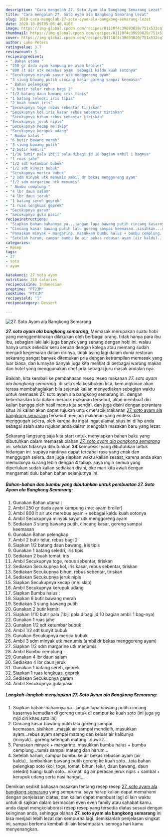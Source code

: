 ```yaml
---
description: "Cara mengolah 27. Soto Ayam ala Bangkong Semarang Lezat"
title: "Cara mengolah 27. Soto Ayam ala Bangkong Semarang Lezat"
slug: 1610-cara-mengolah-27-soto-ayam-ala-bangkong-semarang-lezat
date: 2020-10-09T05:06:40.410Z
image: https://img-global.cpcdn.com/recipes/81110f4c39693820/751x532cq70/27-soto-ayam-ala-bangkong-semarang-foto-resep-utama.jpg
thumbnail: https://img-global.cpcdn.com/recipes/81110f4c39693820/751x532cq70/27-soto-ayam-ala-bangkong-semarang-foto-resep-utama.jpg
cover: https://img-global.cpcdn.com/recipes/81110f4c39693820/751x532cq70/27-soto-ayam-ala-bangkong-semarang-foto-resep-utama.jpg
author: Luke Peters
ratingvalue: 3.7
reviewcount: 5
recipeingredient:
- " Bahan utama "
- "250 gr dada ayam kampung me ayam broiler"
- "800 lt air utk merebus ayam  sebagai kaldu kuah sotonya"
- "Secukupnya minyak sayur utk menggoreng ayam"
- "3 siung bawang putih cincang kasar goreng sampai keemasan"
- " Bahan pelengkap"
- "2 butir telur rebus bagi 2"
- "1/2 batang daun bawang iris tipis"
- "1 batang seledri iris tipis"
- "2 buah tomat iris"
- "Secukupnya toge rebus sebentar tiriskan"
- "Secukupnya kol iris kasar rebus sebentar tiriskan"
- "Secukupnya bihun rebus sebentar tiriskan"
- "Secukupnya jeruk nipis"
- "Secukupnya kecap me skip"
- "Secukupnya kerupuk udang"
- " Bumbu halus "
- "6 butir bawang merah"
- "3 siung bawang putih"
- "2 butir kemiri"
- "1/10 butir pala 1biji pala dibagi jd 10 bagian ambil 1 bagnya"
- "1 ruas jahe"
- "1/2 sdt ketumbar bubuk"
- "1/2 sdt kunyit bubuk"
- "Secukupnya merica bubuk"
- "3 sdm minyak utk menumis ambil dr bekas menggoreng ayam"
- "1/2 sdm margarine utk menumis"
- " Bumbu cemplung "
- "4 lbr daun salam"
- "4 lbr daun jeruk"
- "1 batang sereh geprek"
- "1 ruas lengkuas geprek"
- "Secukupnya garam"
- "Secukupnya gula pasir"
recipeinstructions:
- "Siapkan bahan-bahannya ya...jangan lupa bawang putih cincang kasarnya kemudian di goreng untuk di campur ke kuah soto (ini juga yg mjd ciri khas soto ini)"
- "Cincang kasar bawang putih lalu goreng sampai keemasan..sisihkan...masak air sampai mendidih, masukkan ayam...rebus ayam sampai matang dan keluar air kaldunya (minyak)...goreng setengah matang...suwir2..."
- "Panaskan minyak + margarine..masukkan bumbu halus + bumbu cemplung...tumis sampai matang dan harum..."
- "Setelah harum, campur bumbu ke air bekas rebusan ayam (air kaldu)...tambahkan bawang putih goreng ke kuah soto...tata bahan pelengkap soto (kol, toge, tomat, bihun, telur, daun bawang, daun seledri) tuangi kuah soto...nikmati dg air perasan jeruk nipis + sambal + kerupuk udang serta nasi hangat..."
categories:
- Resep
tags:
- 27
- soto
- ayam

katakunci: 27 soto ayam 
nutrition: 210 calories
recipecuisine: Indonesian
preptime: "PT23M"
cooktime: "PT41M"
recipeyield: "1"
recipecategory: Dessert

---
```



![27. Soto Ayam ala Bangkong Semarang](https://img-global.cpcdn.com/recipes/81110f4c39693820/751x532cq70/27-soto-ayam-ala-bangkong-semarang-foto-resep-utama.jpg)

<b><i>27. soto ayam ala bangkong semarang</i></b>, Memasak merupakan suatu hobi yang menggembirakan dilakukan oleh berbagai orang. tidak hanya para ibu ibu, sebagian laki laki juga banyak yang senang dengan hobi ini. walau hanya untuk sekedar seru seruan dengan kolega atau memang sudah menjadi kegemaran dalam dirinya. tidak asing lagi dalam dunia restoran sekarang sangat banyak ditemukan pria dengan ketrampilan memasak yang luar biasa, dan lumayan banyak juga kita melihat di berbagai warung makan dan hotel yang menggunakan chef pria sebagai juru masak andalan nya.

Baiklah, kita kembali ke pembahasan resep resep makanan <i>27. soto ayam ala bangkong semarang</i>. di sela sela kesibukan kita, kemungkinan akan terasa membahagiakan bila sejenak kalian menyediakan sebagian waktu untuk memasak 27. soto ayam ala bangkong semarang ini. dengan keberhasilan kita dalam meracik makanan tersebut, akan membuat diri kalian bangga oleh hasil menu kita sendiri. dan juga disini dengan perantara situs ini kalian akan dapat rujukan untuk meracik makanan <u>27. soto ayam ala bangkong semarang</u> tersebut menjadi makanan yang endess dan menggugah selera, oleh karena itu ingat ingat alamat situs ini di hp anda sebagai salah satu rujukan anda dalam mengolah masakan baru yang lezat.




Sekarang langsung saja kita start untuk menyiapkan bahan baku yang dibutuhkan dalam memasak olahan <u><i>27. soto ayam ala bangkong semarang</i></u> ini. setidak tidaknya dibutuhkan <b>34</b> komposisi yang dibutuhkan untuk hidangan ini. supaya nantinya dapat tercapai rasa yang enak dan menggugah selera. dan juga siapkan waktu kalian sesaat, karena anda akan memulainya kurang lebih dengan <b>4</b> tahap. saya ingin semua yang diperlukan sudah kalian sediakan disini, oke mari kita awali dengan mengamati dulu bahan bahan selanjutnya ini.

<!--inarticleads1-->

##### Bahan-bahan dan bumbu yang dibutuhkan untuk pembuatan 27. Soto Ayam ala Bangkong Semarang:

1. Gunakan  Bahan utama :
1. Ambil 250 gr dada ayam kampung (me: ayam broiler)
1. Ambil 800 lt air utk merebus ayam + sebagai kaldu kuah sotonya
1. Ambil Secukupnya minyak sayur utk menggoreng ayam
1. Sediakan 3 siung bawang putih, cincang kasar, goreng sampai keemasan
1. Gunakan  Bahan pelengkap
1. Ambil 2 butir telur, rebus bagi 2
1. Siapkan 1/2 batang daun bawang, iris tipis
1. Gunakan 1 batang seledri, iris tipis
1. Sediakan 2 buah tomat, iris
1. Ambil Secukupnya toge, rebus sebentar, tiriskan
1. Sediakan Secukupnya kol, iris kasar, rebus sebentar, tiriskan
1. Sediakan Secukupnya bihun, rebus sebentar, tiriskan
1. Sediakan Secukupnya jeruk nipis
1. Siapkan Secukupnya kecap (me: skip)
1. Ambil Secukupnya kerupuk udang
1. Siapkan  Bumbu halus :
1. Siapkan 6 butir bawang merah
1. Sediakan 3 siung bawang putih
1. Gunakan 2 butir kemiri
1. Siapkan 1/10 butir pala (1biji pala dibagi jd 10 bagian ambil 1 bag-nya)
1. Gunakan 1 ruas jahe
1. Gunakan 1/2 sdt ketumbar bubuk
1. Ambil 1/2 sdt kunyit bubuk
1. Gunakan Secukupnya merica bubuk
1. Ambil 3 sdm minyak utk menumis (ambil dr bekas menggoreng ayam)
1. Siapkan 1/2 sdm margarine utk menumis
1. Ambil  Bumbu cemplung :
1. Gunakan 4 lbr daun salam
1. Sediakan 4 lbr daun jeruk
1. Gunakan 1 batang sereh, geprek
1. Siapkan 1 ruas lengkuas, geprek
1. Sediakan Secukupnya garam
1. Ambil Secukupnya gula pasir




<!--inarticleads2-->

##### Langkah-langkah menyiapkan 27. Soto Ayam ala Bangkong Semarang:

1. Siapkan bahan-bahannya ya...jangan lupa bawang putih cincang kasarnya kemudian di goreng untuk di campur ke kuah soto (ini juga yg mjd ciri khas soto ini)
1. Cincang kasar bawang putih lalu goreng sampai keemasan..sisihkan...masak air sampai mendidih, masukkan ayam...rebus ayam sampai matang dan keluar air kaldunya (minyak)...goreng setengah matang...suwir2...
1. Panaskan minyak + margarine..masukkan bumbu halus + bumbu cemplung...tumis sampai matang dan harum...
1. Setelah harum, campur bumbu ke air bekas rebusan ayam (air kaldu)...tambahkan bawang putih goreng ke kuah soto...tata bahan pelengkap soto (kol, toge, tomat, bihun, telur, daun bawang, daun seledri) tuangi kuah soto...nikmati dg air perasan jeruk nipis + sambal + kerupuk udang serta nasi hangat...




Demikian sedikit bahasan masakan tentang resep resep <u>27. soto ayam ala bangkong semarang</u> yang sempurna. saya harap kalian dapat memahami dengan penjelasan diatas, dan kalian dapat membuat lagi di lain waktu untuk di sajikan dalam bermacam even even family atau sahabat kamu. anda dapat mengkolaborasi resep resep yang tersedia diatas sesuai dengan keinginan anda, sehingga olahan <b>27. soto ayam ala bangkong semarang</b> ini bisa menjadi lebih lezat dan sempurna lagi. demikianlah penjelasan singkat ini, sampai bertemu kembali di lain kesempatan. semoga hari kamu menyenangkan.
